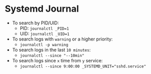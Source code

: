 # Systemd Journal

- To search by PID/UID:
  - PID: `journalctl _PID=1`
  - UID: `journalctl _UID=1`
- To search logs with `warning` or a higher priority:
  - `journalctl -p warning`
- To search logs in the last `10 minutes`:
  - `journalctl --since "--10min"`  
- To search logs since `x` time from `y` service:
  - `journalctl --since 9:00:00 _SYSTEMD_UNIT="sshd.service"`  
